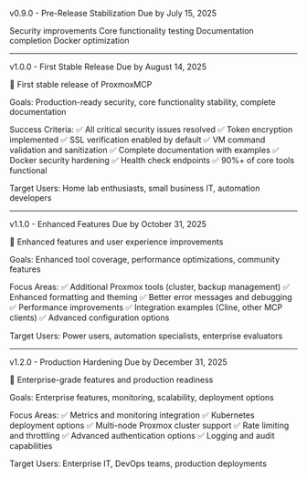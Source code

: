 v0.9.0 - Pre-Release Stabilization
Due by July 15, 2025

Security improvements
Core functionality testing
Documentation completion
Docker optimization

---

v1.0.0 - First Stable Release
Due by August 14, 2025

🎯 First stable release of ProxmoxMCP

Goals: Production-ready security, core functionality stability, complete documentation

Success Criteria:
✅ All critical security issues resolved
✅ Token encryption implemented
✅ SSL verification enabled by default
✅ VM command validation and sanitization
✅ Complete documentation with examples
✅ Docker security hardening
✅ Health check endpoints
✅ 90%+ of core tools functional

Target Users: Home lab enthusiasts, small business IT, automation developers

---

v1.1.0 - Enhanced Features
Due by October 31, 2025

🚀 Enhanced features and user experience improvements

Goals: Enhanced tool coverage, performance optimizations, community features

Focus Areas:
✅ Additional Proxmox tools (cluster, backup management)
✅ Enhanced formatting and theming
✅ Better error messages and debugging
✅ Performance improvements
✅ Integration examples (Cline, other MCP clients)
✅ Advanced configuration options

Target Users: Power users, automation specialists, enterprise evaluators

---

v1.2.0 - Production Hardening
Due by December 31, 2025

🏢 Enterprise-grade features and production readiness

Goals: Enterprise features, monitoring, scalability, deployment options

Focus Areas:
✅ Metrics and monitoring integration
✅ Kubernetes deployment options
✅ Multi-node Proxmox cluster support
✅ Rate limiting and throttling
✅ Advanced authentication options
✅ Logging and audit capabilities

Target Users: Enterprise IT, DevOps teams, production deployments